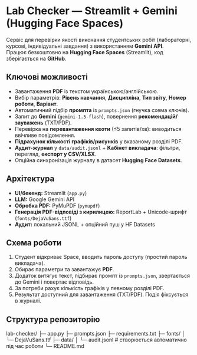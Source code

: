 # Lab Checker — Streamlit + Gemini (Hugging Face Spaces)

Сервіс для перевірки якості виконання студентських робіт (лабораторні, курсові, індивідуальні завдання) з використанням **Gemini API**.  
Працює безкоштовно на **Hugging Face Spaces** (Streamlit), код зберігається на **GitHub**.

## Ключові можливості
- Завантаження **PDF** із текстом українською/англійською.
- Вибір параметрів: **Рівень навчання**, **Дисципліна**, **Тип звіту**, **Номер роботи**, **Варіант**.
- Автоматичний підбір **промпта** із `prompts.json` (гнучка схема ключів).
- Запит до **Gemini** (`gemini-1.5-flash`), повернення **рекомендацій/зауважень** (TXT/PDF).
- Перевірка на **перевантаження квоти** (≤5 запитів/хв): виводиться ввічливе повідомлення.
- **Підрахунок кількості графіків/рисунків** у вказаному розділі PDF.
- **Аудит-журнал** у `data/audit.jsonl` + **Кабінет викладача**: фільтри, перегляд, **експорт у CSV/XLSX**.
- Опційна синхронізація журналу в датасет **Hugging Face Datasets**.

## Архітектура
- **UI/бекенд:** Streamlit (`app.py`)
- **LLM:** Google Gemini API
- **Обробка PDF:** PyMuPDF (`pymupdf`)
- **Генерація PDF-відповіді з кирилицею:** ReportLab + Unicode-шрифт (`fonts/DejaVuSans.ttf`)
- **Аудит:** локальний JSONL + опційний пуш у HF Datasets

## Схема роботи
1. Студент відкриває Space, вводить пароль доступу (простий пароль викладача).
2. Обирає параметри та завантажує **PDF**.
3. Додаток витягує текст, підбирає промпт із `prompts.json`, звертається до Gemini і повертає відповідь.
4. За потреби рахує кількість графіків у певному розділі PDF.
5. Результат доступний для завантаження (TXT/PDF). Подія фіксується в журналі.

## Структура репозиторію
lab-checker/
├─ app.py
├─ prompts.json
├─ requirements.txt
├─ fonts/
│ └─ DejaVuSans.ttf
├─ data/
│ └─ audit.jsonl # створюється автоматично під час роботи
└─ README.md
